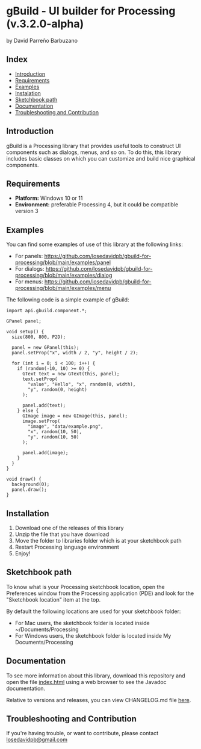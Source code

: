 # gBuild - UI builder for Processing (v.3.2.0-alpha)
by David Parreño Barbuzano

## Index

* [Introduction](#introduction)
* [Requirements](#requirements)
* [Examples](#examples)
* [Instalation](#instalation)
* [Sketchbook path](#sketchbook-path)
* [Documentation](#documentation)
* [Troubleshooting and Contribution](#troubleshooting-and-contribution)

## Introduction

gBuild is a Processing library that provides useful tools to construct UI components
such as dialogs, menus, and so on. To do this, this library includes basic classes
on which you can customize and build nice graphical components.

## Requirements

- __Platform:__ Windows 10 or 11
- __Environment:__ preferable Processing 4, but it could be compatible version 3

## Examples

You can find some examples of use of this library at the following links:

- For panels: https://github.com/losedavidpb/gbuild-for-processing/blob/main/examples/panel
- For dialogs: https://github.com/losedavidpb/gbuild-for-processing/blob/main/examples/dialog
- For menus: https://github.com/losedavidpb/gbuild-for-processing/blob/main/examples/menu

The following code is a simple example of gBuild:

```
import api.gbuild.component.*;

GPanel panel;

void setup() {
  size(800, 800, P2D);

  panel = new GPanel(this);
  panel.setProp("x", width / 2, "y", height / 2);

  for (int i = 0; i < 100; i++) {
    if (random(-10, 10) >= 0) {
      GText text = new GText(this, panel);
      text.setProp(
        "value", "Hello", "x", random(0, width),
        "y", random(0, height)
      );

      panel.add(text);
    } else {
      GImage image = new GImage(this, panel);
      image.setProp(
        "image", "data/example.png",
        "x", random(10, 50),
        "y", random(10, 50)
      );

      panel.add(image);
    }
  }
}

void draw() {
  background(0);
  panel.draw();
}
```

## Installation

1. Download one of the releases of this library
2. Unzip the file that you have download
3. Move the folder to libraries folder which is at your sketchbook path
3. Restart Processing language environment
4. Enjoy!

## Sketchbook path

To know what is your Processing sketchbook location, open the Preferences window
from the Processing application (PDE) and look for the "Sketchbook location" item at the top.

By default the following locations are used for your sketchbook folder:

- For Mac users, the sketchbook folder is located inside ~/Documents/Processing
- For Windows users, the sketchbook folder is located inside My Documents/Processing

## Documentation

To see more information about this library, download this repository and open the file
[index.html](https://github.com/losedavidpb/gbuild-for-processing/blob/main/javadoc) using
a web browser to see the Javadoc documentation.

Relative to versions and releases, you can view CHANGELOG.md file
[here](https://github.com/losedavidpb/gbuild-for-processing/blob/main/CHANGELOG.md).

## Troubleshooting and Contribution

If you're having trouble, or want to contribute,
please contact losedavidpb@gmail.com